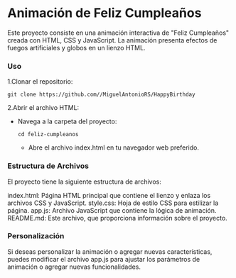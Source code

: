 # Animación de Feliz Cumpleaños

Este proyecto consiste en una animación interactiva de "Feliz Cumpleaños" creada con HTML, CSS y JavaScript. La animación presenta efectos de fuegos artificiales y globos en un lienzo HTML.

### Uso 
 
  1.Clonar el repositorio: 
  ``` 
  git clone https://github.com//MiguelAntonioRS/HappyBirthday
  ``` 
  2.Abrir el archivo HTML: 
  
  * Navega a la carpeta del proyecto:
    ```
    cd feliz-cumpleanos
    ``` 
       * Abre el archivo index.html en tu navegador web preferido.

### Estructura de Archivos

El proyecto tiene la siguiente estructura de archivos:

   index.html: Página HTML principal que contiene el lienzo y enlaza los archivos CSS y JavaScript.
   style.css: Hoja de estilo CSS para estilizar la página.
   app.js: Archivo JavaScript que contiene la lógica de animación.
   README.md: Este archivo, que proporciona información sobre el proyecto.

### Personalización

Si deseas personalizar la animación o agregar nuevas características, puedes modificar el archivo app.js para ajustar los parámetros de animación o agregar nuevas funcionalidades.
